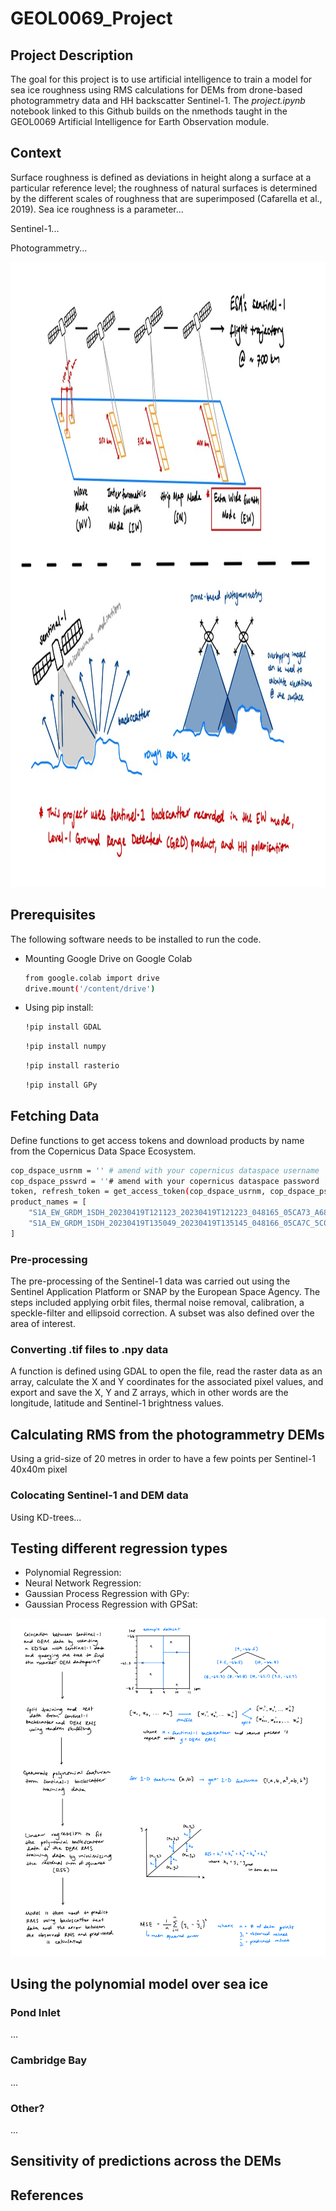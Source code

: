 # GEOL0069_Project

  <!-- DESCRIPTION -->
## Project Description

The goal for this project is to use artificial intelligence to train a model for sea ice roughness using RMS calculations for DEMs from drone-based photogrammetry data and HH backscatter Sentinel-1. The _project.ipynb_ notebook linked to this Github builds on the nmethods taught in the GEOL0069 Artificial Intelligence for Earth Observation module.

  <!-- CONTEXT -->
## Context

Surface roughness is defined as deviations in height along a surface at a particular reference level; the roughness of natural surfaces is determined by the different scales of roughness that are superimposed (Cafarella et al., 2019). Sea ice roughness is a parameter...

Sentinel-1...

Photogrammetry...

<img src="EO_diagram.png" width="1000" height="1000">

  <!-- GETTING STARTED -->
## Prerequisites

The following software needs to be installed to run the code.
* Mounting Google Drive on Google Colab
  ```sh
  from google.colab import drive
  drive.mount('/content/drive')
  ```
* Using pip install:
  ```sh
  !pip install GDAL
  ```
  ```sh
  !pip install numpy
  ```
  ```sh
  !pip install rasterio
  ```
  ```sh
  !pip install GPy
  ```

  <!-- DATA -->
## Fetching Data

Define functions to get access tokens and download products by name from the Copernicus Data Space Ecosystem.

```sh
cop_dspace_usrnm = '' # amend with your copernicus dataspace username
cop_dspace_psswrd = ''# amend with your copernicus dataspace password
token, refresh_token = get_access_token(cop_dspace_usrnm, cop_dspace_psswrd)
product_names = [
    "S1A_EW_GRDM_1SDH_20230419T121123_20230419T121223_048165_05CA73_A681.SAFE",
    "S1A_EW_GRDM_1SDH_20230419T135049_20230419T135145_048166_05CA7C_5C05.SAFE"
]
```

### Pre-processing

The pre-processing of the Sentinel-1 data was carried out using the Sentinel Application Platform or SNAP by the European Space Agency. The steps included applying orbit files, thermal noise removal, calibration, a speckle-filter and ellipsoid correction. A subset was also defined over the area of interest.

### Converting .tif files to .npy data

A function is defined using GDAL to open the file, read the raster data as an array, calculate the X and Y coordinates for the associated pixel values, and export and save the X, Y and Z arrays, which in other words are the longitude, latitude and Sentinel-1 brightness values.

  <!-- DEM -->
## Calculating RMS from the photogrammetry DEMs

Using a grid-size of 20 metres in order to have a few points per Sentinel-1 40x40m pixel

### Colocating Sentinel-1 and DEM data

Using KD-trees...

  <!-- REGRESSION -->
## Testing different regression types

* Polynomial Regression:
* Neural Network Regression:
* Gaussian Process Regression with GPy:
* Gaussian Process Regression with GPSat:

![AI diagram](AI_diagram.png)

  <!-- MODEL ROLLOUT -->
## Using the polynomial model over sea ice
### Pond Inlet

...

### Cambridge Bay

...

### Other?

...

  <!-- SENSITIVITY -->
## Sensitivity of predictions across the DEMs



<!-- REFERENCES -->
## References


